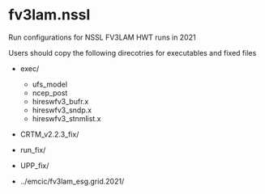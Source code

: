 # fv3lam.nssl
Run configurations for NSSL FV3LAM HWT runs in 2021

Users should copy the following direcotries for executables and fixed files

* exec/
  - ufs_model 
  - ncep_post  
  - hireswfv3_bufr.x  
  - hireswfv3_sndp.x  
  - hireswfv3_stnmlist.x  
 
* CRTM_v2.2.3_fix/
* run_fix/
* UPP_fix/
* ../emcic/fv3lam_esg.grid.2021/
